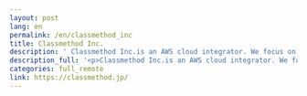 ```yaml
---
layout: post
lang: en
permalink: /en/classmethod_inc
title: Classmethod Inc.
description: ' Classmethod Inc.is an AWS cloud integrator. We focus on AWS-related consulting/development/operation/monitoring, big data, mobile applications and IoT solutions. We share our AWS and mobile knowledge &amp; experience on our site DevelopersIO '
description_full: '<p>Classmethod Inc.is an AWS cloud integrator. We focus on AWS-related consulting/development/operation/monitoring, big data, mobile applications and IoT solutions. We share our AWS and mobile knowledge &amp; experience on our site <a href="https://dev.classmethod.jp/">DevelopersIO</a></p>'
categories: full_remote
link: https://classmethod.jp/
---
```

